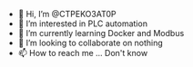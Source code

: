 - 👋 Hi, I’m @CTPEKO3AT0P
- 👀 I’m interested in PLC automation
- 🌱 I’m currently learning Docker and Modbus
- 💞️ I’m looking to collaborate on nothing
- 📫 How to reach me ...  Don't know

<!---
CTPEKO3AT0P/CTPEKO3AT0P is a ✨ special ✨ repository because its `README.md` (this file) appears on your GitHub profile.
You can click the Preview link to take a look at your changes.
--->
